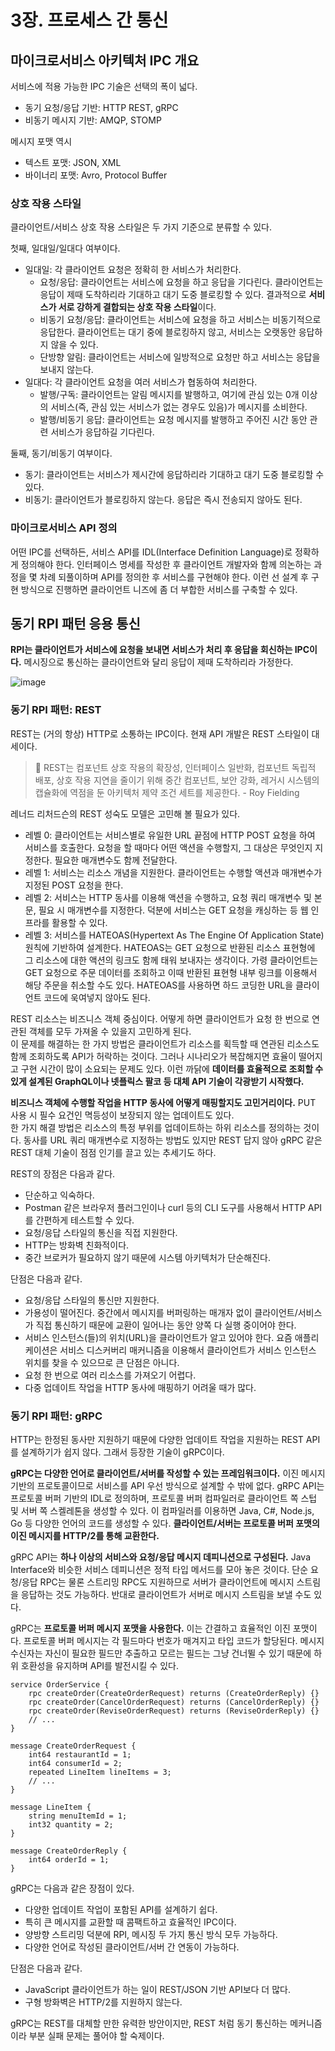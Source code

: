 # 3장. 프로세스 간 통신
## 마이크로서비스 아키텍처 IPC 개요
서비스에 적용 가능한 IPC 기술은 선택의 폭이 넓다.
- 동기 요청/응답 기반: HTTP REST, gRPC
- 비동기 메시지 기반: AMQP, STOMP

메시지 포맷 역시
- 텍스트 포맷: JSON, XML
- 바이너리 포맷: Avro, Protocol Buffer

### 상호 작용 스타일
클라이언트/서비스 상호 작용 스타일은 두 가지 기준으로 분류할 수 있다.

첫째, 일대일/일대다 여부이다.
- 일대일: 각 클라이언트 요청은 정확히 한 서비스가 처리한다.
  - 요청/응답: 클라이언트는 서비스에 요청을 하고 응답을 기다린다. 클라이언트는 응답이 제때 도착하리라 기대하고 대기 도중 블로킹할 수 있다. 결과적으로 **서비스가 서로 강하게 결합되는 상호 작용 스타일**이다.
  - 비동기 요청/응답: 클라이언트는 서비스에 요청을 하고 서비스는 비동기적으로 응답한다. 클라이언트는 대기 중에 블로킹하지 않고, 서비스는 오랫동안 응답하지 않을 수 있다.
  - 단방향 알림: 클라이언트는 서비스에 일방적으로 요청만 하고 서비스는 응답을 보내지 않는다.
- 일대다: 각 클라이언트 요청을 여러 서비스가 협동하여 처리한다.
  - 발행/구독: 클라이언트는 알림 메시지를 발행하고, 여기에 관심 있는 0개 이상의 서비스(즉, 관심 있는 서비스가 없는 경우도 있음)가 메시지를 소비한다.
  - 발행/비동기 응답: 클라이언트는 요청 메시지를 발행하고 주어진 시간 동안 관련 서비스가 응답하길 기다린다.

둘째, 동기/비동기 여부이다.
- 동기: 클라이언트는 서비스가 제시간에 응답하리라 기대하고 대기 도중 블로킹할 수 있다.
- 비동기: 클라이언트가 블로킹하지 않는다. 응답은 즉시 전송되지 않아도 된다.

### 마이크로서비스 API 정의
어떤 IPC를 선택하든, 서비스 API를 IDL(Interface Definition Language)로 정확하게 정의해야 한다. 인터페이스 명세를 작성한 후 클라이언트 개발자와 함께 의논하는 과정을 몇 차례 되풀이하며 API를 정의한 후 서비스를 구현해야 한다. 이런 선 설계 후 구현 방식으로 진행하면 클라이언트 니즈에 좀 더 부합한 서비스를 구축할 수 있다.

## 동기 RPI 패턴 응용 통신
**RPI는 클라이언트가 서비스에 요청을 보내면 서비스가 처리 후 응답을 회신하는 IPC이다.** 메시징으로 통신하는 클라이언트와 달리 응답이 제때 도착하리라 가정한다.

![image](https://github.com/alanhakhyeonsong/LetsReadBooks/assets/60968342/c6e6b8fe-1745-47f8-9a0e-204087b99547)

### 동기 RPI 패턴: REST
REST는 (거의 항상) HTTP로 소통하는 IPC이다. 현재 API 개발은 REST 스타일이 대세이다.

> 📌 REST는 컴포넌트 상호 작용의 확장성, 인터페이스 일반화, 컴포넌트 독립적 배포, 상호 작용 지연을 줄이기 위해 중간 컴포넌트, 보안 강화, 레거시 시스템의 캡슐화에 역점을 둔 아키텍처 제약 조건 세트를 제공한다. - Roy Fielding

레너드 리처드슨의 REST 성숙도 모델은 고민해 볼 필요가 있다.
- 레벨 0: 클라이언트는 서비스별로 유일한 URL 끝점에 HTTP POST 요청을 하여 서비스를 호출한다. 요청을 할 때마다 어떤 액션을 수행할지, 그 대상은 무엇인지 지정한다. 필요한 매개변수도 함께 전달한다.
- 레벨 1: 서비스는 리소스 개념을 지원한다. 클라이언트는 수행할 액션과 매개변수가 지정된 POST 요청을 한다.
- 레벨 2: 서비스는 HTTP 동사를 이용해 액션을 수행하고, 요청 쿼리 매개변수 및 본문, 필요 시 매개변수를 지정한다. 덕분에 서비스는 GET 요청을 캐싱하는 등 웹 인프라를 활용할 수 있다.
- 레벨 3: 서비스를 HATEOAS(Hypertext As The Engine Of Application State) 원칙에 기반하여 설계한다. HATEOAS는 GET 요청으로 반환된 리소스 표현형에 그 리소스에 대한 액션의 링크도 함께 태워 보내자는 생각이다. 가령 클라이언트는 GET 요청으로 주문 데이터를 조회하고 이때 반환된 표현형 내부 링크를 이용해서 해당 주문을 취소할 수도 있다. HATEOAS를 사용하면 하드 코딩한 URL을 클라이언트 코드에 욱여넣지 않아도 된다.

REST 리소스는 비즈니스 객체 중심이다. 어떻게 하면 클라이언트가 요청 한 번으로 연관된 객체를 모두 가져올 수 있을지 고민하게 된다.  
이 문제를 해결하는 한 가지 방법은 클라이언트가 리소스를 획득할 때 연관된 리소스도 함께 조회하도록 API가 허락하는 것이다. 그러나 시나리오가 복잡해지면 효율이 떨어지고 구현 시간이 많이 소요되는 문제도 있다. 이런 까닭에 **데이터를 효율적으로 조회할 수 있게 설계된 GraphQL이나 넷플릭스 팔코 등 대체 API 기술이 각광받기 시작했다.**

**비즈니스 객체에 수행할 작업을 HTTP 동사에 어떻게 매핑할지도 고민거리이다.** PUT 사용 시 필수 요건인 멱등성이 보장되지 않는 업데이트도 있다.  
한 가지 해결 방법은 리소스의 특정 부위를 업데이트하는 하위 리소스를 정의하는 것이다. 동사를 URL 쿼리 매개변수로 지정하는 방법도 있지만 REST 답지 않아 gRPC 같은 REST 대체 기술이 점점 인기를 끌고 있는 추세기도 하다.

REST의 장점은 다음과 같다.
- 단순하고 익숙하다.
- Postman 같은 브라우저 플러그인이나 curl 등의 CLI 도구를 사용해서 HTTP API를 간편하게 테스트할 수 있다.
- 요청/응답 스타일의 통신을 직접 지원한다.
- HTTP는 방화벽 친화적이다.
- 중간 브로커가 필요하지 않기 때문에 시스템 아키텍처가 단순해진다.

단점은 다음과 같다.
- 요청/응답 스타일의 통신만 지원한다.
- 가용성이 떨어진다. 중간에서 메시지를 버퍼링하는 매개자 없이 클라이언트/서비스가 직접 통신하기 때문에 교환이 일어나는 동안 양쪽 다 실행 중이어야 한다.
- 서비스 인스턴스(들)의 위치(URL)을 클라이언트가 알고 있어야 한다. 요즘 애플리케이션은 서비스 디스커버리 매커니즘을 이용해서 클라이언트가 서비스 인스턴스 위치를 찾을 수 있으므로 큰 단점은 아니다.
- 요청 한 번으로 여러 리소스를 가져오기 어렵다.
- 다중 업데이트 작업을 HTTP 동사에 매핑하기 어려울 때가 많다.

### 동기 RPI 패턴: gRPC
HTTP는 한정된 동사만 지원하기 때문에 다양한 업데이트 작업을 지원하는 REST API를 설계하기가 쉽지 않다. 그래서 등장한 기술이 gRPC이다.

**gRPC는 다양한 언어로 클라이언트/서버를 작성할 수 있는 프레임워크이다.** 이진 메시지 기반의 프로토콜이므로 서비스를 API 우선 방식으로 설계할 수 밖에 없다. gRPC API는 프로토콜 버퍼 기반의 IDL로 정의하며, 프로토콜 버퍼 컴파일러로 클라이언트 쪽 스텁 및 서버 쪽 스켈레톤을 생성할 수 있다. 이 컴파일러를 이용하면 Java, C#, Node.js, Go 등 다양한 언어의 코드를 생성할 수 있다. **클라이언트/서버는 프로토콜 버퍼 포맷의 이진 메시지를 HTTP/2를 통해 교환한다.**

gRPC API는 **하나 이상의 서비스와 요청/응답 메시지 데피니션으로 구성된다.** Java Interface와 비슷한 서비스 데피니션은 정적 타입 메서드를 모아 놓은 것이다. 단순 요청/응답 RPC는 물론 스트리밍 RPC도 지원하므로 서버가 클라이언트에 메시지 스트림을 응답하는 것도 가능하다. 반대로 클라이언트가 서버로 메시지 스트림을 보낼 수도 있다.

gRPC는 **프로토콜 버퍼 메시지 포맷을 사용한다.** 이는 간결하고 효율적인 이진 포맷이다. 프로토콜 버퍼 메시지는 각 필드마다 번호가 매겨지고 타입 코드가 할당된다. 메시지 수신자는 자신이 필요한 필드만 추출하고 모르는 필드는 그냥 건너뛸 수 있기 때문에 하위 호환성을 유지하며 API를 발전시킬 수 있다.

```
service OrderService {
    rpc createOrder(CreateOrderRequest) returns (CreateOrderReply) {}
    rpc createOrder(CancelOrderRequest) returns (CancelOrderReply) {}
    rpc createOrder(ReviseOrderRequest) returns (ReviseOrderReply) {}
    // ...
}

message CreateOrderRequest {
    int64 restaurantId = 1;
    int64 consumerId = 2;
    repeated LineItem lineItems = 3;
    // ...
}

message LineItem {
    string menuItemId = 1;
    int32 quantity = 2;
}

message CreateOrderReply {
    int64 orderId = 1;
}
```

gRPC는 다음과 같은 장점이 있다.
- 다양한 업데이트 작업이 포함된 API를 설계하기 쉽다.
- 특히 큰 메시지를 교환할 때 콤팩트하고 효율적인 IPC이다.
- 양방향 스트리밍 덕분에 RPI, 메시징 두 가지 통신 방식 모두 가능하다.
- 다양한 언어로 작성된 클라이언트/서버 간 연동이 가능하다.

단점은 다음과 같다.
- JavaScript 클라이언트가 하는 일이 REST/JSON 기반 API보다 더 많다.
- 구형 방화벽은 HTTP/2를 지원하지 않는다.

gRPC는 REST를 대체할 만한 유력한 방안이지만, REST 처럼 동기 통신하는 메커니즘이라 부분 실패 문제는 풀어야 할 숙제이다.

